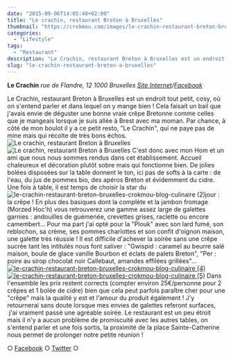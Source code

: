 ```yaml
---
date: "2015-09-06T14:05:40+02:00"
title: "Le crachin, restaurant Breton à Bruxelles"
thumbnail: "https://crokmou.com/images/le-crachin-restaurant-breton-bruxelles-crokmou-blog-culinaire-1.jpg"
categories:
  - "Lifestyle"
tags:
  - "Restaurant"
description: "Le Crachin, restaurant Breton à Bruxelles est un endroit tout petit, cosy, où on s'entend parler et dans lequel on y mange bien !"
slug: "le-crachin-restaurant-breton-a-bruxelles"
---
```


**Le Crachin** _rue de Flandre, 12_ _1000 Bruxelles_ _[Site Internet](http://www.lecrachin.net/)/[Facebook](https://www.facebook.com/CrachinCreperie)_

Le Crachin, restaurant Breton à Bruxelles est un endroit tout petit, cosy, où on s'entend parler et dans lequel on y mange bien ! Cela faisait un bail que j'avais envie de déguster une bonne vraie crêpe Bretonne comme celles que je mangeais lorsque je suis allée à Brest avec ma moman. Par chance, à côté de mon boulot il y a ce petit resto, "Le Crachin", qui ne paye pas de mine mais qui récolte de très bons échos. ![Le crachin, restaurant Breton à Bruxelles](https://crokmou.com/images/le-crachin-restaurant-breton-bruxelles-crokmou-blog-culinaire.jpg) ![Le crachin, restaurant Breton à Bruxelles](https://crokmou.com/images/le-crachin-restaurant-breton-bruxelles-crokmou-blog-culinaire-3.jpg) C'est donc avec mon Hom et un ami que nous nous sommes rendus dans cet établissement. Accueil chaleureux et décoration plutôt sobre mais qui fonctionne bien. De jolies bolées disposées sur la table donnent le ton, ici pas de softs à la carte : de l'eau, du jus de pommes bio, des apéros Breton et évidemment du cidre. Une fois à table, il est temps de choisir la star du ![le-crachin-restaurant-breton-bruxelles-crokmou-blog-culinaire (2)](https://crokmou.com/images/le-crachin-restaurant-breton-bruxelles-crokmou-blog-culinaire-2.jpg)jour : la crêpe ! En plus des basiques dont la complète et la jambon fromage (Morzed Hoc'h) vous retrouverez une gamme assez large de galettes garnies : andouilles de guémenée, crevettes grises, raclette ou encore camembert... Pour ma part j'ai opté pour la "Plouk" avec son lard fumé, son reblochon, sa crème, ses pommes charlottes et son confit d'oignon maison, une galette très réussie ! Il est difficile d'achever la soirée sans une crêpe sucrée tant les intitulés nous font saliver : "Gwispid : caramel au beurre salé maison, boule de glace vanille Bourbon et éclats de palets Breton", "Per : poire au sirop chocolat noir Callebaut, amandes effilées grillées"... [![le-crachin-restaurant-breton-bruxelles-crokmou-blog-culinaire (4)](https://crokmou.com/images/le-crachin-restaurant-breton-bruxelles-crokmou-blog-culinaire-4.jpg)](http://www.crokmou.com/wp-content/uploads/2015/09/le-crachin-restaurant-breton-bruxelles-crokmou-blog-culinaire-4.jpg) [![le-crachin-restaurant-breton-bruxelles-crokmou-blog-culinaire (5)](https://crokmou.com/images/le-crachin-restaurant-breton-bruxelles-crokmou-blog-culinaire-5.jpg)](http://www.crokmou.com/wp-content/uploads/2015/09/le-crachin-restaurant-breton-bruxelles-crokmou-blog-culinaire-5.jpg) Dans l'ensemble les prix restent corrects (compter environ 25€/personne pour 2 crêpes et 1 bolée de cidre) bien que cela peut parfois paraître cher pour une "crêpe" mais la qualité y est et l'amour du produit également ! J'y retournerai sans doute lorsque mes envies de galettes referont surfaces,  j'ai vraiment passé une agréable soirée. Le restaurant est un peu étroit mais il n'y a aucun problème de promiscuité avec les autres tables, on s'entend parler et une fois sortis, la proximité de la place Sainte-Catherine nous permet de prolonger notre petite réunion !

○ [Facebook](https://www.facebook.com/crokmou.blog) ○ [Twitter](https://twitter.com/Crokmou) ○